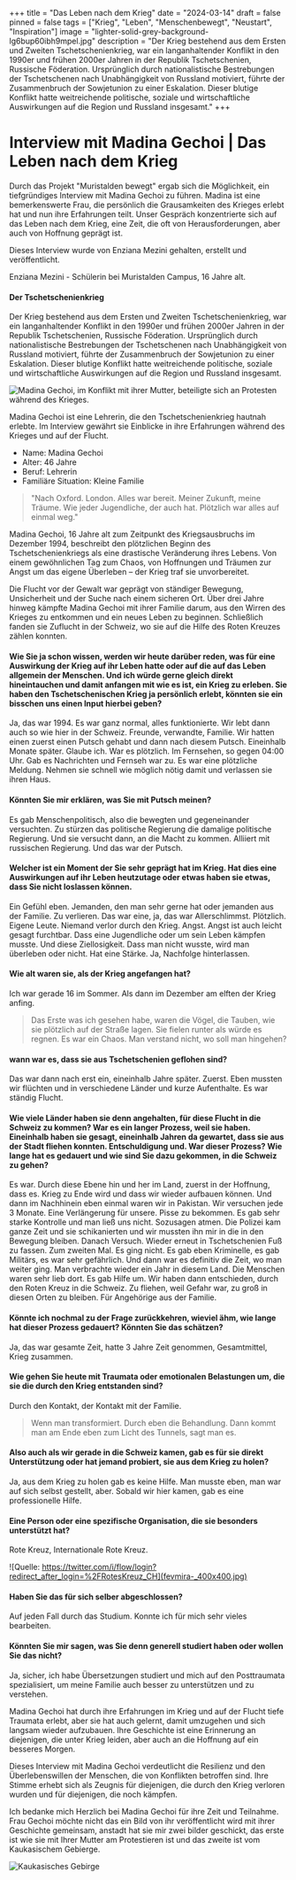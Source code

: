 +++
title = "Das Leben nach dem Krieg"
date = "2024-03-14"
draft = false
pinned = false
tags = ["Krieg", "Leben", "Menschenbewegt", "Neustart", "Inspiration"]
image = "lighter-solid-grey-background-lg6bup60ibh9mpel.jpg"
description = "Der Krieg bestehend aus dem Ersten und Zweiten Tschetschenienkrieg, war ein langanhaltender Konflikt in den 1990er und frühen 2000er Jahren in der Republik Tschetschenien, Russische Föderation. Ursprünglich durch nationalistische Bestrebungen der Tschetschenen nach Unabhängigkeit von Russland motiviert, führte der Zusammenbruch der Sowjetunion zu einer Eskalation. Dieser blutige Konflikt hatte weitreichende politische, soziale und wirtschaftliche Auswirkungen auf die Region und Russland insgesamt."
+++
# **Interview mit Madina Gechoi | Das Leben nach dem Krieg**

Durch das Projekt "Muristalden bewegt" ergab sich die Möglichkeit, ein tiefgründiges Interview mit Madina Gechoi zu führen. Madina ist eine bemerkenswerte Frau, die persönlich die Grausamkeiten des Krieges erlebt hat und nun ihre Erfahrungen teilt. Unser Gespräch konzentrierte sich auf das Leben nach dem Krieg, eine Zeit, die oft von Herausforderungen, aber auch von Hoffnung geprägt ist.

Dieses Interview wurde von Enziana Mezini gehalten, erstellt und veröffentlicht.

Enziana Mezini - Schülerin bei Muristalden Campus, 16 Jahre alt.

#### Der Tschetschenienkrieg

Der Krieg bestehend aus dem Ersten und Zweiten Tschetschenienkrieg, war ein langanhaltender Konflikt in den 1990er und frühen 2000er Jahren in der Republik Tschetschenien, Russische Föderation. Ursprünglich durch nationalistische Bestrebungen der Tschetschenen nach Unabhängigkeit von Russland motiviert, führte der Zusammenbruch der Sowjetunion zu einer Eskalation. Dieser blutige Konflikt hatte weitreichende politische, soziale und wirtschaftliche Auswirkungen auf die Region und Russland insgesamt.

![Madina Gechoi, im Konflikt mit ihrer Mutter, beteiligte sich an Protesten während des Krieges.](whatsapp-bild-2024-03-18-um-10.50.40_952e8299.jpg)

Madina Gechoi ist eine Lehrerin, die den Tschetschenienkrieg hautnah erlebte. Im Interview gewährt sie Einblicke in ihre Erfahrungen während des Krieges und auf der Flucht.

* Name: Madina Gechoi
* Alter: 46 Jahre
* Beruf: Lehrerin
* Familiäre Situation: Kleine Familie

>  "Nach Oxford. London. Alles war bereit. Meiner Zukunft, meine Träume. Wie jeder Jugendliche, der auch hat. Plötzlich war alles auf einmal weg."

Madina Gechoi, 16 Jahre alt zum Zeitpunkt des Kriegsausbruchs im Dezember 1994, beschreibt den plötzlichen Beginn des Tschetschenienkriegs als eine drastische Veränderung ihres Lebens. Von einem gewöhnlichen Tag zum Chaos, von Hoffnungen und Träumen zur Angst um das eigene Überleben – der Krieg traf sie unvorbereitet.

Die Flucht vor der Gewalt war geprägt von ständiger Bewegung, Unsicherheit und der Suche nach einem sicheren Ort. Über drei Jahre hinweg kämpfte Madina Gechoi mit ihrer Familie darum, aus den Wirren des Krieges zu entkommen und ein neues Leben zu beginnen. Schließlich fanden sie Zuflucht in der Schweiz, wo sie auf die Hilfe des Roten Kreuzes zählen konnten.

#### Wie Sie ja schon wissen, werden wir heute darüber reden, was für eine Auswirkung der Krieg auf ihr Leben hatte oder auf die auf das Leben allgemein der Menschen. Und ich würde gerne gleich direkt hineintauchen und damit anfangen mit wie es ist, ein Krieg zu erleben. Sie haben den Tschetschenischen Krieg ja persönlich erlebt, könnten sie ein bisschen uns einen Input hierbei geben?

Ja, das war 1994. Es war ganz normal, alles funktionierte. Wir lebt dann auch so wie hier in der Schweiz. Freunde, verwandte, Familie. Wir hatten einen zuerst einen Putsch gehabt und dann nach diesem Putsch. Eineinhalb Monate später. Glaube ich. War es plötzlich. Im Fernsehen, so gegen 04:00 Uhr. Gab es Nachrichten und Fernseh war zu. Es war eine plötzliche Meldung. Nehmen sie schnell wie möglich nötig damit und verlassen sie ihren Haus.

#### Könnten Sie mir erklären, was Sie mit Putsch meinen?

Es gab Menschenpolitisch, also die bewegten und gegeneinander versuchten. Zu stürzen das politische Regierung die damalige politische Regierung. Und sie versucht dann, an die Macht zu kommen. Alliiert mit russischen Regierung. Und das war der Putsch.

#### Welcher ist ein Moment der Sie sehr geprägt hat im Krieg. Hat dies eine Auswirkungen auf ihr Leben heutzutage oder etwas haben sie etwas, dass Sie nicht loslassen können.

Ein Gefühl eben. Jemanden, den man sehr gerne hat oder jemanden aus der Familie. Zu verlieren. Das war eine, ja, das war Allerschlimmst. Plötzlich. Eigene Leute. Niemand verlor durch den Krieg. Angst. Angst ist auch leicht gesagt furchtbar. Dass eine Jugendliche oder um sein Leben kämpfen musste. Und diese Ziellosigkeit. Dass man nicht wusste, wird man überleben oder nicht. Hat eine Stärke. Ja, Nachfolge hinterlassen.

#### Wie alt waren sie, als der Krieg angefangen hat?

Ich war gerade 16 im Sommer. Als dann im Dezember am elften der Krieg anfing.

> Das Erste was ich gesehen habe, waren die Vögel, die Tauben, wie sie plötzlich auf der Straße lagen. Sie fielen runter als würde es regnen. Es war ein Chaos. Man verstand nicht, wo soll man hingehen?

#### wann war es, dass sie aus Tschetschenien geflohen sind?

Das war dann nach erst ein, eineinhalb Jahre später. Zuerst. Eben mussten wir flüchten und in verschiedene Länder und kurze Aufenthalte. Es war ständig Flucht.

#### Wie viele Länder haben sie denn angehalten, für diese Flucht in die Schweiz zu kommen? War es ein langer Prozess, weil sie haben. Eineinhalb haben sie gesagt, eineinhalb Jahren da gewartet, dass sie aus der Stadt fliehen konnten. Entschuldigung und. War dieser Prozess? Wie lange hat es gedauert und wie sind Sie dazu gekommen, in die Schweiz zu gehen?

Es war. Durch diese Ebene hin und her im Land, zuerst in der Hoffnung, dass es. Krieg zu Ende wird und dass wir wieder aufbauen können. Und dann im Nachhinein eben einmal waren wir in Pakistan. Wir versuchen jede 3 Monate. Eine Verlängerung für unsere. Pisse zu bekommen. Es gab sehr starke Kontrolle und man ließ uns nicht. Sozusagen atmen. Die Polizei kam ganze Zeit und sie schikanierten und wir mussten ihn mir in die in den Bewegung bleiben. Danach Versuch. Wieder erneut in Tschetschenien Fuß zu fassen. Zum zweiten Mal. Es ging nicht. Es gab eben Kriminelle, es gab Militärs, es war sehr gefährlich. Und dann war es definitiv die Zeit, wo man weiter ging. Man verbrachte wieder ein Jahr in diesem Land. Die Menschen waren sehr lieb dort. Es gab Hilfe um. Wir haben dann entschieden, durch den Roten Kreuz in die Schweiz. Zu fliehen, weil Gefahr war, zu groß in diesen Orten zu bleiben. Für Angehörige aus der Familie.

#### Könnte ich nochmal zu der Frage zurückkehren, wieviel ähm, wie lange hat dieser Prozess gedauert? Könnten Sie das schätzen?

Ja, das war gesamte Zeit, hatte 3 Jahre Zeit genommen, Gesamtmittel, Krieg zusammen.

#### Wie gehen Sie heute mit Traumata oder emotionalen Belastungen um, die sie die durch den Krieg entstanden sind?

Durch den Kontakt, der Kontakt mit der Familie.

> Wenn man transformiert. Durch eben die Behandlung. Dann kommt man am Ende eben zum Licht des Tunnels, sagt man es.

#### Also auch als wir gerade in die Schweiz kamen, gab es für sie direkt Unterstützung oder hat jemand probiert, sie aus dem Krieg zu holen?

Ja, aus dem Krieg zu holen gab es keine Hilfe. Man musste eben, man war auf sich selbst gestellt, aber. Sobald wir hier kamen, gab es eine professionelle Hilfe.

#### Eine Person oder eine spezifische Organisation, die sie besonders unterstützt hat?

Rote Kreuz, Internationale Rote Kreuz.

![Quelle: https://twitter.com/i/flow/login?redirect_after_login=%2FRotesKreuz_CH](fevmira-_400x400.jpg)

#### Haben Sie das für sich selber abgeschlossen?

Auf jeden Fall durch das Studium. Konnte ich für mich sehr vieles bearbeiten. 

#### Könnten Sie mir sagen, was Sie denn generell studiert haben oder wollen Sie das nicht?

Ja, sicher, ich habe Übersetzungen studiert und mich auf den Posttraumata spezialisiert, um meine Familie auch besser zu unterstützen und zu verstehen.

Madina Gechoi hat durch ihre Erfahrungen im Krieg und auf der Flucht tiefe Traumata erlebt, aber sie hat auch gelernt, damit umzugehen und sich langsam wieder aufzubauen. Ihre Geschichte ist eine Erinnerung an diejenigen, die unter Krieg leiden, aber auch an die Hoffnung auf ein besseres Morgen.

Dieses Interview mit Madina Gechoi verdeutlicht die Resilienz und den Überlebenswillen der Menschen, die von Konflikten betroffen sind. Ihre Stimme erhebt sich als Zeugnis für diejenigen, die durch den Krieg verloren wurden und für diejenigen, die noch kämpfen.

Ich bedanke mich Herzlich bei Madina Gechoi für ihre Zeit und Teilnahme. Frau Gechoi möchte nicht das ein Bild von ihr veröffentlicht wird mit ihrer Geschichte gemeinsam, anstadt hat sie mir zwei bilder geschickt, das erste ist wie sie mit Ihrer Mutter am Protestieren ist und das zweite ist vom Kaukasischem Gebierge. 

![Kaukasisches Gebirge](whatsapp-bild-2024-03-18-um-10.49.01_0526c8eb.jpg)